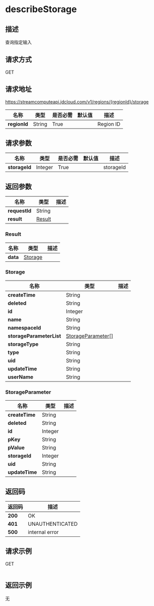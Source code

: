 # describeStorage


## 描述
查询指定输入

## 请求方式
GET

## 请求地址
https://streamcomputeapi.jdcloud.com/v1/regions/{regionId}/storage

|名称|类型|是否必需|默认值|描述|
|---|---|---|---|---|
|**regionId**|String|True||Region ID|

## 请求参数
|名称|类型|是否必需|默认值|描述|
|---|---|---|---|---|
|**storageId**|Integer|True||storageId|


## 返回参数
|名称|类型|描述|
|---|---|---|
|**requestId**|String||
|**result**|[Result](##Result)||


### <a name="Result">Result</a>
|名称|类型|描述|
|---|---|---|
|**data**|[Storage](##Storage)||
### <a name="Storage">Storage</a>
|名称|类型|描述|
|---|---|---|
|**createTime**|String||
|**deleted**|String||
|**id**|Integer||
|**name**|String||
|**namespaceId**|String||
|**storageParameterList**|[StorageParameter[]](##StorageParameter)||
|**storageType**|String||
|**type**|String||
|**uid**|String||
|**updateTime**|String||
|**userName**|String||
### <a name="StorageParameter">StorageParameter</a>
|名称|类型|描述|
|---|---|---|
|**createTime**|String||
|**deleted**|String||
|**id**|Integer||
|**pKey**|String||
|**pValue**|String||
|**storageId**|Integer||
|**uid**|String||
|**updateTime**|String||

## 返回码
|返回码|描述|
|---|---|
|**200**|OK|
|**401**|UNAUTHENTICATED|
|**500**|internal error|

## 请求示例
GET
```

```

## 返回示例
无
